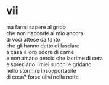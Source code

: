 # vii

ma farmi sapere al grido  
che non risponde al mio ancora  
di voci attese da tanto  
che gli hanno detto di lasciare  
a casa il loro odore di carne  
e non amano perciò che lacrime di cera  
e spregiano i miei succhi e gridano  
nello stormire insopportabile  
di cosa? forse ulivi nella notte
